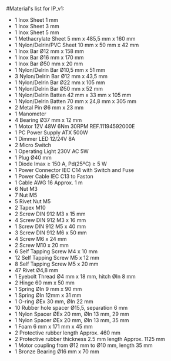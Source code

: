 #Material's list for  IP_v1:


* 1	Inox Sheet 1 mm	
* 1	Inox Sheet 3 mm	
* 1	Inox Sheet 5 mm	
* 1	Methacrylate Sheet 5 mm x 485,5 mm x 160 mm	
* 1	Nylon/Delrin/PVC Sheet 10 mm x 50 mm x 42 mm	
* 1	Inox Bar Ø12 mm x 158 mm 	
* 1	Inox Bar Ø16 mm x 170 mm	
* 1	Inox Bar Ø50 mm x 20 mm	
* 1	Nylon/Delrin Bar Ø10,5 mm x 51 mm
* 3	Nylon/Delrin Bar Ø12 mm x 43,5 mm	
* 1	Nylon/Delrin Bar Ø22 mm x 105 mm	
* 1	Nylon/Delrin Bar Ø50 mm x 52 mm	
* 1	Nylon/Delrin Batten 42 mm x 33 mm x 105 mm	
* 1	Nylon/Delrin Batten 70 mm x 24,8 mm x 305 mm	
* 2	Metal Pin Ø6 mm x 23 mm	
* 1	Manometer	
* 4	Bearing Ø37 mm x 12 mm	
* 1	Motor 12V 48W 6Nm 30RPM REF.11194592000E	
* 1	PC Power Supply ATX 500W	
* 1	Dimmer LED 12/24V 8A	
* 2	Micro Switch
* 1	Operating Light 230V AC 5W	
* 1	Plug Ø40 mm	
* 1	Diode Imax ≥ 150 A, Pd(25ºC) ≥ 5 W	
* 1	Power Connector IEC C14 with Switch and Fuse	
* 1	Power Cable IEC C13 to Faston	
* 1	Cable AWG 16 Approx. 1 m	
* 6	Nut M3 	
* 7	Nut M5	
* 5	Rivet Nut M5	
* 2	Tapex M10
* 2	Screw DIN 912 M3 x 15 mm	
* 4	Screw DIN 912 M3 x 16 mm	
* 1	Screw DIN 912 M5 x 40 mm	
* 3	Screw DIN 912 M6 x 50 mm	
* 4	Screw M6 x 24 mm	
* 2	Screw M10 x 20 mm	
* 6	Self Tapping Screw M4 x 10 mm	
* 12 	Self Tapping Screw M5 x 12 mm
* 8	Self Tapping Screw M5 x 20 mm	
* 47 	Rivet Ø4,8 mm
* 1	Eyebolt Thread Ø4 mm x 18 mm, hitch ØIn 8 mm	 
* 2	Hinge 60 mm x 50 mm	
* 1	Spring ØIn 9 mm x 90 mm	
* 1	Spring ØIn 12mm x 31 mm 	
* 1	O-ring ØEx 30 mm, ØIn 22 mm	
* 10 	Rubber hole spacer Ø15,5, separation 6 mm	
* 1	Nylon Spacer ØEx 20 mm, ØIn 13 mm, 29 mm	
* 1	Nylon Spacer ØEx 20 mm, ØIn 13 mm, 35 mm	
* 1	Foam 6 mm x 171 mm x 45 mm	
* 2	Protective rubber length Approx. 460 mm 	
* 2	Protective rubber thickness 2.5 mm length Approx. 1125 mm	
* 1	Motor coupling from Ø12 mm to Ø10 mm, length 35 mm	
* 1	Bronze Bearing Ø16 mm x 70 mm	